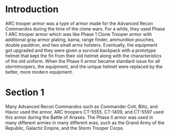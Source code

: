 # Introduction

ARC trooper armor was a type of armor made for the Advanced Recon Commandos during the time of the clone wars.
For a while, they used Phase 1 ARC trooper armor which was like Phase 1 Clone Trooper armor with additional gray armor plating, kama, range finder, ammunition pouches, double pauldron, and two small arms holsters.
Eventually, the equipment got upgraded and they were given a survival backpack with a prototype helmet that kept the fin from their old helmet along with the characteristics of the old uniform.
When the Phase II armor became standard issue for all stormtroopers, the equipment, and the unique helmet were replaced by the better, more modern equipment.

# Section 1

Many Advanced Recon Commandos such as Commander Colt, Blitz, and Havoc used the armor, ARC troopers CT-5555, CT-1409, and CT-5597 used this armor during the Battle of Anaxes.
The Phase II armor was used in many different armies in many different eras, such as the Grand Army of the Republic, Galactic Empire, and the Storm Trooper Corps.
